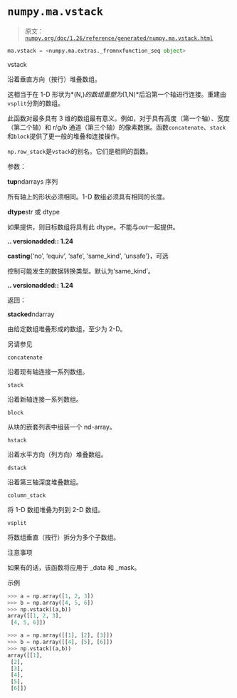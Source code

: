 # `numpy.ma.vstack`

> 原文：[`numpy.org/doc/1.26/reference/generated/numpy.ma.vstack.html`](https://numpy.org/doc/1.26/reference/generated/numpy.ma.vstack.html)

```py
ma.vstack = <numpy.ma.extras._fromnxfunction_seq object>
```

vstack

沿着垂直方向（按行）堆叠数组。

这相当于在 1-D 形状为*(N,)*的数组重塑为*(1,N)*后沿第一个轴进行连接。重建由`vsplit`分割的数组。

此函数对最多具有 3 维的数组最有意义。例如，对于具有高度（第一个轴）、宽度（第二个轴）和 r/g/b 通道（第三个轴）的像素数据。函数`concatenate`、`stack`和`block`提供了更一般的堆叠和连接操作。

`np.row_stack`是`vstack`的别名。它们是相同的函数。

参数：

**tup**ndarrays 序列

所有轴上的形状必须相同。1-D 数组必须具有相同的长度。

**dtype**str 或 dtype

如果提供，则目标数组将具有此 dtype。不能与*out*一起提供。

**.. versionadded:: 1.24**

**casting**{‘no’, ‘equiv’, ‘safe’, ‘same_kind’, ‘unsafe’}，可选

控制可能发生的数据转换类型。默认为‘same_kind’。

**.. versionadded:: 1.24**

返回：

**stacked**ndarray

由给定数组堆叠形成的数组，至少为 2-D。

另请参见

`concatenate`

沿着现有轴连接一系列数组。

`stack`

沿着新轴连接一系列数组。

`block`

从块的嵌套列表中组装一个 nd-array。

`hstack`

沿着水平方向（列方向）堆叠数组。

`dstack`

沿着第三轴深度堆叠数组。

`column_stack`

将 1-D 数组堆叠为列到 2-D 数组。

`vsplit`

将数组垂直（按行）拆分为多个子数组。

注意事项

如果有的话，该函数将应用于 _data 和 _mask。

示例

```py
>>> a = np.array([1, 2, 3])
>>> b = np.array([4, 5, 6])
>>> np.vstack((a,b))
array([[1, 2, 3],
 [4, 5, 6]]) 
```

```py
>>> a = np.array([[1], [2], [3]])
>>> b = np.array([[4], [5], [6]])
>>> np.vstack((a,b))
array([[1],
 [2],
 [3],
 [4],
 [5],
 [6]]) 
```
